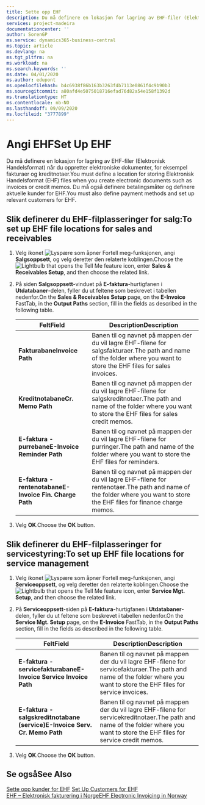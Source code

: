 ```yaml
---
title: Sette opp EHF
description: Du må definere en lokasjon for lagring av EHF-filer (Elektronisk Handelsformat) når du oppretter elektroniske dokumenter, for eksempel fakturaer og kreditnotaer. Du må også definere betalingsmåter og definere aktuelle kunder for EHF.
services: project-madeira
documentationcenter: ''
author: SorenGP
ms.service: dynamics365-business-central
ms.topic: article
ms.devlang: na
ms.tgt_pltfrm: na
ms.workload: na
ms.search.keywords: ''
ms.date: 04/01/2020
ms.author: edupont
ms.openlocfilehash: b4c6938f86b163b3263f4b7113e0861f4c9b90b3
ms.sourcegitcommit: a80afd4e5075018716efad76d82a54e158f1392d
ms.translationtype: HT
ms.contentlocale: nb-NO
ms.lasthandoff: 09/09/2020
ms.locfileid: "3777899"
---
```

# <a name="set-up-ehf"></a><span data-ttu-id="e5a00-104">Angi EHF</span><span class="sxs-lookup"><span data-stu-id="e5a00-104">Set Up EHF</span></span>
<span data-ttu-id="e5a00-105">Du må definere en lokasjon for lagring av EHF-filer (Elektronisk Handelsformat) når du oppretter elektroniske dokumenter, for eksempel fakturaer og kreditnotaer.</span><span class="sxs-lookup"><span data-stu-id="e5a00-105">You must define a location for storing Elektronisk Handelsformat (EHF) files when you create electronic documents such as invoices or credit memos.</span></span> <span data-ttu-id="e5a00-106">Du må også definere betalingsmåter og definere aktuelle kunder for EHF.</span><span class="sxs-lookup"><span data-stu-id="e5a00-106">You must also define payment methods and set up relevant customers for EHF.</span></span>  

## <a name="to-set-up-ehf-file-locations-for-sales-and-receivables"></a><span data-ttu-id="e5a00-107">Slik definerer du EHF-filplasseringer for salg:</span><span class="sxs-lookup"><span data-stu-id="e5a00-107">To set up EHF file locations for sales and receivables</span></span>  

1.  <span data-ttu-id="e5a00-108">Velg ikonet ![Lyspære som åpner Fortell meg-funksjonen](../../media/ui-search/search_small.png "Fortell hva du vil gjøre"), angi **Salgsoppsett**, og velg deretter den relaterte koblingen.</span><span class="sxs-lookup"><span data-stu-id="e5a00-108">Choose the ![Lightbulb that opens the Tell Me feature](../../media/ui-search/search_small.png "Tell me what you want to do") icon, enter **Sales & Receivables Setup**, and then choose the related link.</span></span>  
2.  <span data-ttu-id="e5a00-109">På siden **Salgsoppsett**-vinduet på **E-faktura**-hurtigfanen i **Utdatabaner**-delen, fyller du ut feltene som beskrevet i tabellen nedenfor.</span><span class="sxs-lookup"><span data-stu-id="e5a00-109">On the **Sales & Receivables Setup** page, on the **E-Invoice** FastTab, in the **Output Paths** section, fill in the fields as described in the following table.</span></span>  

    |<span data-ttu-id="e5a00-110">Felt</span><span class="sxs-lookup"><span data-stu-id="e5a00-110">Field</span></span>|<span data-ttu-id="e5a00-111">Description</span><span class="sxs-lookup"><span data-stu-id="e5a00-111">Description</span></span>|  
    |---------------------------------|---------------------------------------|  
    |<span data-ttu-id="e5a00-112">**Fakturabane**</span><span class="sxs-lookup"><span data-stu-id="e5a00-112">**Invoice Path**</span></span>|<span data-ttu-id="e5a00-113">Banen til og navnet på mappen der du vil lagre EHF-filene for salgsfakturaer.</span><span class="sxs-lookup"><span data-stu-id="e5a00-113">The path and name of the folder where you want to store the EHF files for sales invoices.</span></span>|  
    |<span data-ttu-id="e5a00-114">**Kreditnotabane**</span><span class="sxs-lookup"><span data-stu-id="e5a00-114">**Cr. Memo Path**</span></span>|<span data-ttu-id="e5a00-115">Banen til og navnet på mappen der du vil lagre EHF-filene for salgskreditnotaer.</span><span class="sxs-lookup"><span data-stu-id="e5a00-115">The path and name of the folder where you want to store the EHF files for sales credit memos.</span></span>|  
    |<span data-ttu-id="e5a00-116">**E-faktura - purrebane**</span><span class="sxs-lookup"><span data-stu-id="e5a00-116">**E-Invoice Reminder Path**</span></span>|<span data-ttu-id="e5a00-117">Banen til og navnet på mappen der du vil lagre EHF-filene for purringer.</span><span class="sxs-lookup"><span data-stu-id="e5a00-117">The path and name of the folder where you want to store the EHF files for reminders.</span></span>|  
    |<span data-ttu-id="e5a00-118">**E-faktura - rentenotabane**</span><span class="sxs-lookup"><span data-stu-id="e5a00-118">**E-Invoice Fin. Charge Path**</span></span>|<span data-ttu-id="e5a00-119">Banen til og navnet på mappen der du vil lagre EHF-filene for rentenotaer.</span><span class="sxs-lookup"><span data-stu-id="e5a00-119">The path and name of the folder where you want to store the EHF files for finance charge memos.</span></span>|  

3.  <span data-ttu-id="e5a00-120">Velg **OK**.</span><span class="sxs-lookup"><span data-stu-id="e5a00-120">Choose the **OK** button.</span></span>  

## <a name="to-set-up-ehf-file-locations-for-service-management"></a><span data-ttu-id="e5a00-121">Slik definerer du EHF-filplasseringer for servicestyring:</span><span class="sxs-lookup"><span data-stu-id="e5a00-121">To set up EHF file locations for service management</span></span>  

1.  <span data-ttu-id="e5a00-122">Velg ikonet ![Lyspære som åpner Fortell meg-funksjonen](../../media/ui-search/search_small.png "Fortell hva du vil gjøre"), angi **Serviceoppsett**, og velg deretter den relaterte koblingen.</span><span class="sxs-lookup"><span data-stu-id="e5a00-122">Choose the ![Lightbulb that opens the Tell Me feature](../../media/ui-search/search_small.png "Tell me what you want to do") icon, enter **Service Mgt. Setup**, and then choose the related link.</span></span>  
2.  <span data-ttu-id="e5a00-123">På **Serviceoppsett**-siden på **E-faktura**-hurtigfanen i **Utdatabaner**-delen, fyller du ut feltene som beskrevet i tabellen nedenfor.</span><span class="sxs-lookup"><span data-stu-id="e5a00-123">On the **Service Mgt. Setup** page, on the **E-Invoice** FastTab, in the **Output Paths** section, fill in the fields as described in the following table.</span></span>  

    |<span data-ttu-id="e5a00-124">Felt</span><span class="sxs-lookup"><span data-stu-id="e5a00-124">Field</span></span>|<span data-ttu-id="e5a00-125">Description</span><span class="sxs-lookup"><span data-stu-id="e5a00-125">Description</span></span>|  
    |---------------------------------|---------------------------------------|  
    |<span data-ttu-id="e5a00-126">**E-faktura - servicefakturabane**</span><span class="sxs-lookup"><span data-stu-id="e5a00-126">**E-Invoice Service Invoice Path**</span></span>|<span data-ttu-id="e5a00-127">Banen til og navnet på mappen der du vil lagre EHF-filene for servicefakturaer.</span><span class="sxs-lookup"><span data-stu-id="e5a00-127">The path and name of the folder where you want to store the EHF files for service invoices.</span></span>|  
    |<span data-ttu-id="e5a00-128">**E-faktura - salgskreditnotabane (service)**</span><span class="sxs-lookup"><span data-stu-id="e5a00-128">**E-Invoice Serv. Cr. Memo Path**</span></span>|<span data-ttu-id="e5a00-129">Banen til og navnet på mappen der du vil lagre EHF-filene for servicekreditnotaer.</span><span class="sxs-lookup"><span data-stu-id="e5a00-129">The path and name of the folder where you want to store the EHF files for service credit memos.</span></span>|  

3.  <span data-ttu-id="e5a00-130">Velg **OK**.</span><span class="sxs-lookup"><span data-stu-id="e5a00-130">Choose the **OK** button.</span></span>  

## <a name="see-also"></a><span data-ttu-id="e5a00-131">Se også</span><span class="sxs-lookup"><span data-stu-id="e5a00-131">See Also</span></span>  
 <span data-ttu-id="e5a00-132">[Sette opp kunder for EHF](how-to-set-up-customers-for-ehf.md) </span><span class="sxs-lookup"><span data-stu-id="e5a00-132">[Set Up Customers for EHF](how-to-set-up-customers-for-ehf.md) </span></span>  
 [<span data-ttu-id="e5a00-133">EHF – Elektronisk fakturering i Norge</span><span class="sxs-lookup"><span data-stu-id="e5a00-133">EHF Electronic Invoicing in Norway</span></span>](ehf-electronic-invoicing-in-norway.md)
